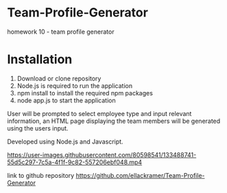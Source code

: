 # Team-Profile-Generator
homework 10 - team profile generator

# Installation
  1. Download or clone repository
  2. Node.js is required to run the application
  3. npm install to install the required npm packages
  4. node app.js to start the application

User will be prompted to select employee type and input relevant information, an HTML page displaying the team members will be generated using the users input. 

Developed using Node.js and Javascript.



https://user-images.githubusercontent.com/80598541/133488741-55d5c297-7c5a-4f1f-9c82-557206ebf048.mp4



link to github repository https://github.com/ellackramer/Team-Profile-Generator
